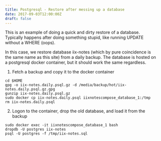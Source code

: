 ```yaml
---
title: Postgresql - Restore after messing up a database
date: 2017-09-03T12:00:00Z
draft: false
---
```

This is an example of doing a quick and dirty restore of a database. Typically happens after doing something stupid, like running UPDATE without a WHERE (oops).

In this case, we restore database iix-notes (which by pure coincidence is the same name as this site) from a daily backup. The database is hosted on a postgresql docker container, but it should work the same regardless.

1. Fetch a backup and copy it to the docker container
```
cd $HOME
gpg -o iix-notes.daily.psql.gz -d /media/backup/hot/iix-notes.daily.psql.gz.gpg
gunzip iix-notes.daily.psql.gz 
sudo docker cp iix-notes.daily.psql iixnotescompose_database_1:/tmp
rm iix-notes.daily.psql
```

2. Logon to the container, drop the old database, and load it from the backup
```
sudo docker exec -it iixnotescompose_database_1 bash
dropdb -U postgres iix-notes
psql -U postgres -f /tmp/iix-notes.sql
```

